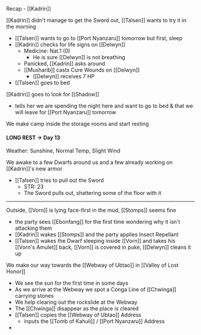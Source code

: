 Recap - [[Kadrin]]

[[Kadrin]] didn't manage to get the Sword out, [[Talsen]] wants to try it in the morning
- [[Talsen]] wants to go to [[Port Nyanzaru]] tomorrow but first, sleep
- [[Kadrin]] checks for life signs on [[Delwyn]]
	- Medicine: Nat.1 (0)
		- He is sure [[Delwyn]] is not breathing
	- Panicked, [[Kadrin]] asks around
	- [[Musharib]] casts Cure Wounds on [[Delwyn]]
		- [[Delwyn]] receives 7 HP
- [[Talsen]] goes to bed

[[Kadrin]] goes to look for [[Shadow]]
- tells her we are spending the night here and want to go to bed & that we will leave for [[Port Nyanzaru]] tomorrow

We make camp inside the storage rooms and start resting

#### LONG REST -> Day 13
Weather: Sunshine, Normal Temp, Slight Wind

We awake to a few Dwarfs around us and a few already working on [[Kadrin]]'s new armor
- [[Talsen]] tries to pull out the Sword
	- STR: 23
	- The Sword pulls out, shattering some of the floor with it
---
Outside, [[Vorn]] is lying face-first in the mud, [[Stomps]] seems fine
- the party sees [[Ebonfang]] for the first time wondering why it isn't attacking them
- [[Kadrin]] wakes [[Stomps]] and the party applies Insect Repellant
- [[Talsen]] wakes the Dwarf sleeping inside [[Vorn]] and takes his [[Vorn's Amulet]] back, [[Vorn]] is covered in puke, [[Delwyn]] cleans it up

We make our way towards the [[Webway of Ubtao]] in [[Valley of Lost Honor]]
- We see the sun for the first time in some days
- As we arrive at the Webway we spot a Conga Line of [[Chwinga]] carrying stones
- We help clearing out the rockslide at the Webway
- The [[Chwinga]] disappear as the place is cleared
- [[Talsen]] copies the [[Webway of Ubtao]] Address
	- inputs the [[Tomb of Kahuli]] / [[Port Nyanzaru]] Address
- 